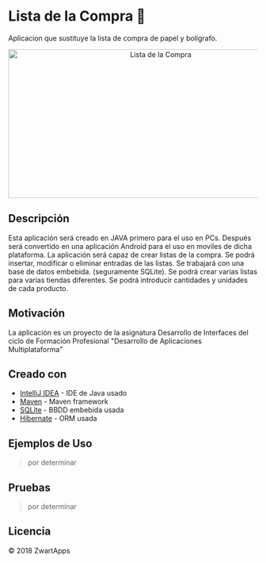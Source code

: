 # Lista de la Compra :tomato:
Aplicacion que sustituye la lista de compra de papel y bolígrafo.
<p align="center">
 <img src="http://mayorescontablet.com/wp-content/uploads/cache/images/2018/01/g3135/g3135-2629005266.png" alt="Lista de la Compra"
  width="600" height="300"/>
</p>

## Descripción
Esta aplicación será creado en JAVA primero para el uso en PCs. Después será convertido en una aplicación Android para el uso en moviles de dicha plataforma.
La aplicación será capaz de crear listas de la compra. Se podrá insertar, modificar o eliminar entradas de las listas. Se trabajará con una base de datos embebida. (seguramente SQLite).
Se podrá crear varias listas para varias tiendas diferentes. 
Se podrá introducir cantidades y unidades de cada producto.

## Motivación
La aplicación es un proyecto de la asignatura Desarrollo de Interfaces del ciclo de Formación Profesional "Desarrollo de Aplicaciones Multiplataforma"

## Creado con
- [IntelliJ IDEA](https://www.jetbrains.com/idea/) - IDE de Java usado
- [Maven](https://maven.apache.org/) - Maven framework
- [SQLite](https://www.sqlite.org/) - BBDD embebida usada
- [Hibernate](http://hibernate.org/) - ORM usada

## Ejemplos de Uso
>por determinar

## Pruebas
>por determinar


## Licencia
:copyright: 2018 ZwartApps



